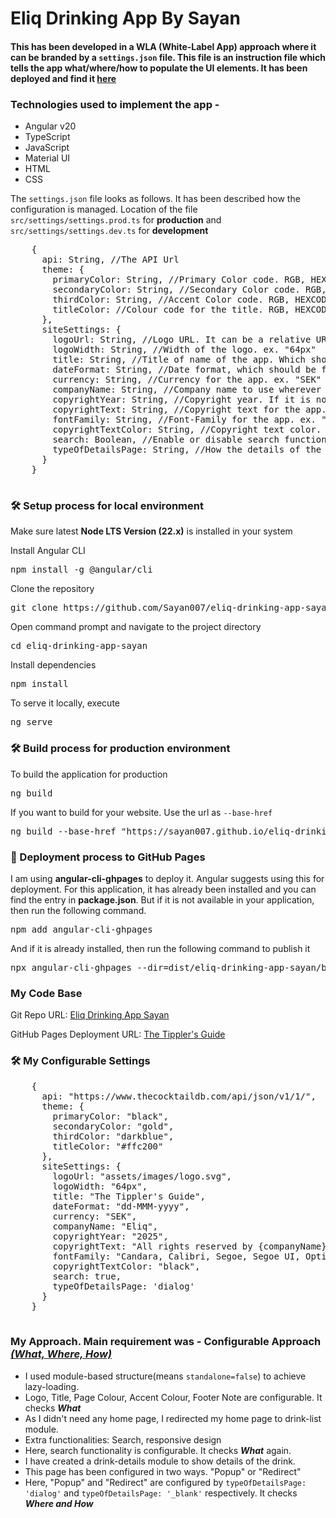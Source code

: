 <h1 align="left">Eliq Drinking App By Sayan</h1>
<h4 align="left">This has been developed in a WLA (White-Label App) approach where it can be branded by a <code>settings.json</code> file. This file is an instruction file which tells the app what/where/how to populate the UI elements. It has been deployed and find it <a href="https://sayan007.github.io/eliq-drinking-app-sayan/" target="_blank">here</a></h4>
<h3 align="left">Technologies used to implement the app - </h3>
<ul>
  <li>Angular v20</li>
  <li>TypeScript</li>
  <li>JavaScript</li>
  <li>Material UI</li>
  <li>HTML</li>
  <li>CSS</li>
</ul>

<p align="left">
  The <code>settings.json</code> file looks as follows. It has been described how the configuration is managed.
  Location of the file <code>src/settings/settings.prod.ts</code> for <strong>production</strong> and <code>src/settings/settings.dev.ts</code> for <strong>development</strong>
</p>
<div class="highlight highlight-source-shell notranslate position-relative overflow-auto">
  <pre>
    {
      api: String, //The API Url
      theme: {
        primaryColor: String, //Primary Color code. RGB, HEXCODE or NAME. ex. "black"
        secondaryColor: String, //Secondary Color code. RGB, HEXCODE or NAME. ex. "gold"
        thirdColor: String, //Accent Color code. RGB, HEXCODE or NAME. ex. "darkblue"
        titleColor: //Colour code for the title. RGB, HEXCODE or NAME. ex. "ffc200"
      },
      siteSettings: {
        logoUrl: String, //Logo URL. It can be a relative URL or an external URL. ex. "assets/images/logo.svg"
        logoWidth: String, //Width of the logo. ex. "64px"
        title: String, //Title of name of the app. Which should be visible on header and tab-title. ex. "The Tippler's Guide"
        dateFormat: String, //Date format, which should be followed throughout the app. ex. "dd-MMM-yyyy"
        currency: String, //Currency for the app. ex. "SEK"
        companyName: String, //Company name to use wherever it is required. ex. "Eliq"
        copyrightYear: String, //Copyright year. If it is not mentioned, it will fetch the current year. ex. "2025"
        copyrightText: String, //Copyright text for the app. ex. "All rights reserved. Copyright year "
        fontFamily: String, //Font-Family for the app. ex. "didot"
        copyrightTextColor: String, //Copyright text color. ex. "black"
        search: Boolean, //Enable or disable search functionality. Default value is false 
        typeOfDetailsPage: String, //How the details of the product should be visible. '_blank' for new page, 'dialog' for popup
      }
    }
  </pre>
</div>
<h3 align="left">🛠️ Setup process for local environment </h3>
<p>Make sure latest <strong>Node LTS Version (22.x)</strong> is installed in your system</p>
<div class="highlight highlight-source-shell notranslate position-relative overflow-auto">
  <p dir="auto">Install Angular CLI</p>
  <pre>npm install -g @angular/cli</pre>
  <p dir="auto">Clone the repository</p>
  <pre>git clone https://github.com/Sayan007/eliq-drinking-app-sayan.git</pre>
  <p dir="auto">Open command prompt and navigate to the project directory</p>
  <pre>cd eliq-drinking-app-sayan</pre>
  <p dir="auto">Install dependencies</p>
  <pre>npm install</pre>
  <p dir="auto">To serve it locally, execute</p>
  <pre>ng serve</pre>
</div>
<h3 align="left">🛠️ Build process for production environment </h3>
<div class="highlight highlight-source-shell notranslate position-relative overflow-auto">
  <p dir="auto">To build the application for production</p>
  <pre>ng build</pre>
  <p dir="auto">If you want to build for your website. Use the url as <code>--base-href</code></p>
  <pre>ng build --base-href "https://sayan007.github.io/eliq-drinking-app-sayan"</pre>
</div>
<h3 align="left">🚀 Deployment process to GitHub Pages </h3>
<div class="highlight highlight-source-shell notranslate position-relative overflow-auto">
  <p dir="auto">I am using <strong>angular-cli-ghpages</strong> to deploy it. Angular suggests using this for deployment. For this application, it has already been installed and you can find the entry in <strong>package.json</strong>. But if it is not available in your application, then run the following command.</p>
  <pre>npm add angular-cli-ghpages</pre>
  <p dir="auto">And if it is already installed, then run the following command to publish it</p>
  <pre>npx angular-cli-ghpages --dir=dist/eliq-drinking-app-sayan/browser</pre>
</div>
<h3 align="left">My Code Base</h3>
<p dir="auto">
  Git Repo URL: <a href="https://github.com/Sayan007/eliq-drinking-app-sayan">Eliq Drinking App Sayan</a>
</p>
<p dir="auto">
  GitHub Pages Deployment URL: <a href="https://sayan007.github.io/eliq-drinking-app-sayan/">The Tippler's Guide</a>
</p>
<h3 align="left">🛠️ My Configurable Settings</h3>
<div class="highlight highlight-source-shell notranslate position-relative overflow-auto">
  <pre>
    {
      api: "https://www.thecocktaildb.com/api/json/v1/1/",
      theme: {
        primaryColor: "black",
        secondaryColor: "gold",
        thirdColor: "darkblue",
        titleColor: "#ffc200"
      },
      siteSettings: {
        logoUrl: "assets/images/logo.svg",
        logoWidth: "64px",
        title: "The Tippler's Guide",
        dateFormat: "dd-MMM-yyyy",
        currency: "SEK",
        companyName: "Eliq",
        copyrightYear: "2025",
        copyrightText: "All rights reserved by {companyName}. Copyright year ",
        fontFamily: "Candara, Calibri, Segoe, Segoe UI, Optima, Arial, sans-serif",
        copyrightTextColor: "black",
        search: true,
        typeOfDetailsPage: 'dialog'
      }
    }
  </pre>
</div>
<h3 align="left">My Approach. Main requirement was - Configurable Approach <i><u>(What, Where, How)</u></i> </h3>
<p dir="auto">
  <ul>
    <li>I used module-based structure(means <code>standalone=false</code>) to achieve lazy-loading.</li>
    <li>Logo, Title, Page Colour, Accent Colour, Footer Note are configurable. It checks <strong><i>What</i></strong></li>
    <li>As I didn't need any home page, I redirected my home page to drink-list module.</li>
    <li>Extra functionalities: Search, responsive design</li>
    <li>Here, search functionality is configurable. It checks <strong><i>What</i></strong> again.</li>
    <li>I have created a drink-details module to show details of the drink.</li>
    <li>This page has been configured in two ways. "Popup" or "Redirect"</li>
    <li>Here, "Popup" and "Redirect" are configured by <code>typeOfDetailsPage: 'dialog'</code> and <code>typeOfDetailsPage: '_blank'</code> respectively. It checks <strong><i>Where and How</i></strong></li>
  </ul>
</p>
